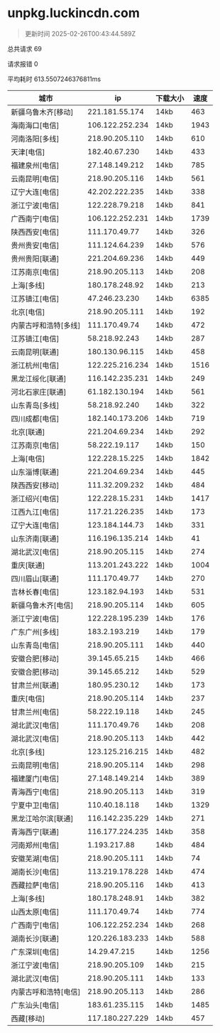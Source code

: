 
  # unpkg.luckincdn.com

  > 更新时间 2025-02-26T00:43:44.589Z
  
  总共请求 69

  请求报错 0

  平均耗时 613.5507246376811ms

|城市|ip|下载大小|速度|
|-----|----------|---|---|
|新疆乌鲁木齐[移动]|221.181.55.174|14kb|463|
|海南海口[电信]|106.122.252.234|14kb|1943|
|河南洛阳[多线]|218.90.205.110|14kb|610|
|天津[电信]|182.40.67.230|14kb|433|
|福建泉州[电信]|27.148.149.212|14kb|785|
|云南昆明[电信]|218.90.205.116|14kb|561|
|辽宁大连[电信]|42.202.222.235|14kb|338|
|浙江宁波[电信]|122.228.79.218|14kb|841|
|广西南宁[电信]|106.122.252.231|14kb|1739|
|陕西西安[电信]|111.170.49.77|14kb|326|
|贵州贵安[电信]|111.124.64.239|14kb|576|
|贵州贵阳[联通]|221.204.69.236|14kb|449|
|江苏南京[电信]|218.90.205.113|14kb|208|
|上海[多线]|180.178.248.92|14kb|213|
|江苏镇江[电信]|47.246.23.230|14kb|6385|
|北京[电信]|218.90.205.111|14kb|192|
|内蒙古呼和浩特[多线]|111.170.49.74|14kb|472|
|江苏镇江[电信]|58.218.92.243|14kb|287|
|云南昆明[联通]|180.130.96.115|14kb|458|
|浙江杭州[电信]|122.225.216.234|14kb|1516|
|黑龙江绥化[联通]|116.142.235.231|14kb|249|
|河北石家庄[联通]|61.182.130.194|14kb|561|
|山东青岛[多线]|58.218.92.240|14kb|322|
|四川成都[电信]|182.140.173.206|14kb|719|
|北京[联通]|221.204.69.234|14kb|292|
|江苏南京[电信]|58.222.19.117|14kb|150|
|上海[电信]|122.228.15.225|14kb|1842|
|山东淄博[联通]|221.204.69.234|14kb|445|
|陕西西安[移动]|111.32.209.232|14kb|484|
|浙江绍兴[电信]|122.228.15.231|14kb|1417|
|江西九江[电信]|117.21.226.235|14kb|173|
|辽宁大连[电信]|123.184.144.73|14kb|331|
|山东济南[联通]|116.196.135.214|14kb|41|
|湖北武汉[电信]|218.90.205.115|14kb|274|
|重庆[联通]|113.201.243.222|14kb|1004|
|四川眉山[联通]|111.170.49.77|14kb|270|
|吉林长春[电信]|123.182.94.193|14kb|531|
|新疆乌鲁木齐[电信]|218.90.205.114|14kb|605|
|浙江宁波[电信]|122.228.195.239|14kb|176|
|广东广州[多线]|183.2.193.219|14kb|179|
|山东青岛[电信]|218.90.205.111|14kb|440|
|安徽合肥[移动]|39.145.65.215|14kb|466|
|安徽合肥[移动]|39.145.65.212|14kb|529|
|甘肃兰州[联通]|180.95.230.12|14kb|173|
|重庆[电信]|218.90.205.114|14kb|237|
|甘肃兰州[电信]|58.222.19.118|14kb|245|
|湖北武汉[电信]|111.170.49.76|14kb|208|
|湖北武汉[电信]|218.90.205.113|14kb|442|
|北京[多线]|123.125.216.215|14kb|482|
|云南昆明[电信]|218.90.205.114|14kb|298|
|福建厦门[电信]|27.148.149.214|14kb|389|
|青海西宁[电信]|218.90.205.113|14kb|319|
|宁夏中卫[电信]|110.40.18.118|14kb|1329|
|黑龙江哈尔滨[联通]|116.142.235.229|14kb|271|
|青海西宁[联通]|116.177.224.235|14kb|358|
|河南郑州[电信]|1.193.217.88|14kb|484|
|安徽芜湖[电信]|218.90.205.111|14kb|74|
|湖南长沙[电信]|113.219.178.228|14kb|474|
|西藏拉萨[电信]|218.90.205.116|14kb|413|
|上海[多线]|180.178.248.91|14kb|382|
|山西太原[电信]|111.170.49.74|14kb|774|
|广西南宁[电信]|106.122.252.234|14kb|268|
|湖南长沙[联通]|120.226.183.233|14kb|588|
|广东深圳[电信]|14.29.47.215|14kb|1256|
|浙江宁波[电信]|218.90.205.109|14kb|215|
|湖北武汉[电信]|218.90.205.111|14kb|133|
|内蒙古呼和浩特[电信]|218.90.205.113|14kb|286|
|广东汕头[电信]|183.61.235.115|14kb|1485|
|西藏[移动]|117.180.227.229|14kb|457|

  